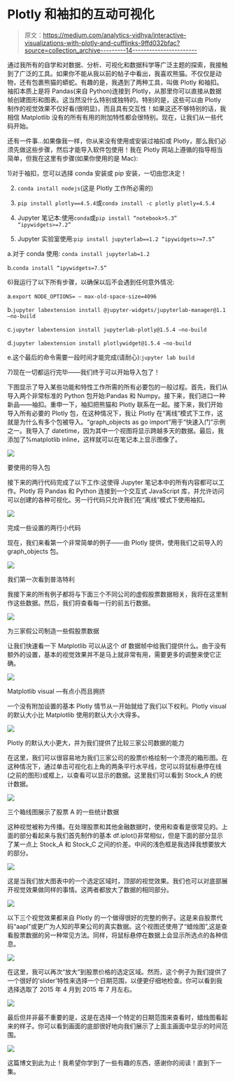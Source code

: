 # Plotly 和袖扣的互动可视化

> 原文：<https://medium.com/analytics-vidhya/interactive-visualizations-with-plotly-and-cufflinks-9ffd032bfac?source=collection_archive---------14----------------------->

通过我所有的自学和对数据、分析、可视化和数据科学等广泛主题的探索，我接触到了广泛的工具。如果你不能从我以前的帖子中看出，我喜欢熊猫。不仅仅是动物，还有包裹熊猫的蟒蛇。有趣的是，我遇到了两种工具，叫做 Plotly 和袖扣。袖扣本质上是将 Pandas(来自 Python)连接到 Plotly，从那里你可以直接从数据帧创建图形和图表。这当然没什么特别或独特的。特别的是，这些可以由 Plotly 制作的视觉效果不仅好看(很明显)，而且具有交互性！如果这还不够特别的话，我相信 Matplotlib 没有的所有有用的附加特性都会很特别。现在，让我们从一些代码开始。

还有一件事…如果像我一样，你从来没有使用或安装过袖扣或 Plotly，那么我们必须先做这些步骤，然后才能导入软件包使用！我在 Plotly 网站上遵循的指导相当简单，但我在这里有步骤(如果你使用的是 Mac):

1)对于袖扣，您可以选择 conda 安装或 pip 安装，一切由您决定！

2) `conda install nodejs`(这是 Plotly 工作所必需的)

3) `pip install plotly==4.5.4`或`conda install -c plotly plotly=4.5.4`

4) Jupyter 笔记本:使用`conda`或`pip install “notebook>5.3” “ipywidgets>=7.2”`

5) Jupyter 实验室使用:`pip install jupyterlab==1.2 “ipywidgets>=7.5”`

a.对于 conda 使用: `conda install jupyterlab=1.2`

b.`conda install “ipywidgets=7.5”`

6)我运行了以下所有步骤，以确保以后不会遇到任何意外情况:

a.`export NODE_OPTIONS= — max-old-space-size=4096`

b.`jupyter labextension install @jupyter-widgets/jupyterlab-manager@1.1 –no-build`

c.`jupyter labextension install jupyterlab-plotly@1.5.4 –no-build`

d.`jupyter labextension install plotlywidget@1.5.4 –no-build`

e.这个最后的命令需要一段时间才能完成(请耐心):`jupyter lab build`

7)现在一切都运行完毕——我们终于可以开始导入包了！

下图显示了导入某些功能和特性工作所需的所有必要包的一般过程。首先，我们从导入两个非常标准的 Python 包开始:Pandas 和 Numpy。接下来，我们进口一种新品——袖扣。重申一下，袖扣把熊猫和 Plotly 联系在一起。接下来，我们开始导入所有必要的 Plotly 包，在这种情况下，我让 Plotly 在“离线”模式下工作，这就是为什么有多个包被导入。“graph_objects as go import”用于“快速入门”示例之一。我导入了 datetime，因为其中一个视图将显示跨越多天的数据。最后，我添加了%matplotlib inline，这样就可以在笔记本上显示图像了。

![](img/34494f25baa480131f32f87200d62083.png)

要使用的导入包

接下来的两行代码完成了以下工作:这使得 Jupyter 笔记本中的所有内容都可以工作。Plotly 将 Pandas 和 Python 连接到一个交互式 JavaScript 库，并允许访问可以创建的各种可视化。另一行代码只允许我们在“离线”模式下使用袖扣。

![](img/10ed798ca3ae2d975fcb866ecb6ebe46.png)

完成一些设置的两行小代码

现在，我们来看第一个非常简单的例子——由 Plotly 提供，使用我们之前导入的 graph_objects 包。

![](img/ff7ed105e0a395aada125b93b73d1763.png)

我们第一次看到普洛特利

我接下来的所有例子都将与下面三个不同公司的虚假股票数据相关，我将在这里制作这些数据。然后，我们将查看每一行的前五行数据。

![](img/43fab29b12a70c43b6eaa6766273a20f.png)

为三家假公司制造一些假股票数据

让我们快速看一下 Matplotlib 可以从这个 df 数据帧中给我们提供什么。由于没有额外的设置，基本的视觉效果并不是马上就非常有用，需要更多的调整来使它正确。

![](img/a4bbb7226806c0dd4cd484d316b9d903.png)

Matplotlib visual —有点小而且拥挤

一个没有附加设置的基本 Plotly 情节从一开始就给了我们以下权利。Plotly visual 的默认大小比 Matplotlib 使用的默认大小大得多。

![](img/5f74ed01f9d912cad28a4591ec643da2.png)

Plotly 的默认大小更大，并为我们提供了比较三家公司数据的能力

在这里，我们可以很容易地为我们三家公司的股票价格绘制一个漂亮的箱形图。在这种情况下，通过单击可视化右上角的两条平行水平线，您可以将鼠标悬停在线(之前的图形)或框上，以查看可以显示的数据。这里我们可以看到 Stock_A 的统计数据。

![](img/f1247a430beeec0f013194bb065bccad.png)

三个箱线图展示了股票 A 的一些统计数据

这种视觉被称为传播。在处理股票和其他金融数据时，使用和查看是很常见的。上面的部分看起来与我们首先制作的基本 df.iplot()非常相似，但是下面的部分显示了某一点上 Stock_A 和 Stock_C 之间的价差。中间的浅色框是我选择我想要放大的部分。

![](img/7e29cd4734d67278852b864283eadcd0.png)

这是当我们放大图表中的一个选定区域时，顶部的视觉效果。我们也可以对底部展开视觉效果做同样的事情。这两者都放大了数据的相同部分。

![](img/3449517fe86b44d96b0b48889dfe7c5a.png)

以下三个视觉效果都来自 Plotly 的一个做得很好的完整的例子。这是来自股票代码“aapl”或更广为人知的苹果公司的真实数据。这个视图还使用了“蜡烛图”,这是查看股票数据的另一种常见方法。同样，将鼠标悬停在数据上会显示所选点的各种信息。

![](img/454c25f727a6d84b2a6892d1bad33dda.png)

在这里，我可以再次“放大”到股票价格的选定区域。然而，这个例子为我们提供了一个很好的‘slider’特性来选择一个日期范围，以便更仔细地检查。你可以看到我选择选取了 2015 年 4 月到 2015 年 7 月左右。

![](img/5e8c7642e099d4e85afc6be90bd45703.png)

最后但并非最不重要的是，这是在选择一个特定的日期范围来查看时，蜡烛图看起来的样子。你可以看到画面的底部很好地向我们展示了上面主画面中显示的时间范围。

![](img/e6d3267f213c7fa24cd40cbae7f74ddc.png)

这篇博文到此为止！我希望你学到了一些有趣的东西，感谢你的阅读！直到下一集。
